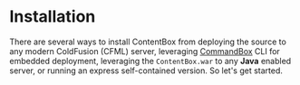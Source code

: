 # Installation

There are several ways to install ContentBox from deploying the source to any modern ColdFusion (CFML) server, leveraging [CommandBox](http://www.ortussolutions.com/products/commandbox) CLI for embedded deployment, leveraging the `ContentBox.war` to any **Java** enabled server, or running an express self-contained version.  So let's get started.
